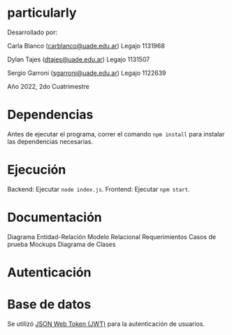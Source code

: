 # particularly

Desarrollado por:

Carla Blanco (carblanco@uade.edu.ar)
Legajo 1131968

Dylan Tajes (dtajes@uade.edu.ar)
Legajo 1131507

Sergio Garroni (sgarroni@uade.edu.ar)
Legajo 1122639


Año 2022, 2do Cuatrimestre

# Dependencias
Antes de ejecutar el programa, correr el comando `npm install` para instalar las dependencias necesarias.

# Ejecución
Backend: Ejecutar `node index.js`.
Frontend: Ejecutar `npm start`.

# Documentación
Diagrama Entidad-Relación
Modelo Relacional
Requerimientos
Casos de prueba
Mockups
Diagrama de Clases

# Autenticación

# Base de datos
Se utilizó [JSON Web Token (JWT)](https://jwt.io/introduction) para la autenticación de usuarios.
